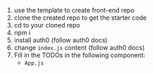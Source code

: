 1. use the template to create front-end repo 
2. clone the created repo to get the starter code 
3. cd to your cloned repo
4. npm i
5. install auth0 (follow auth0 docs)
6. change ```index.js``` content (follow auth0 docs)
7. Fill in the TODOs in the following component:
   - ```App.js```
